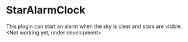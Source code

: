 ﻿# StarAlarmClock

This plugin can start an alarm when the sky is clear and stars are visible. 
<Not working yet, under development>
